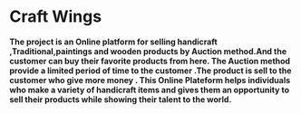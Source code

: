 # Craft Wings
**The project is an Online platform for
selling handicraft ,Traditional,paintings and
wooden products by Auction method.And the
customer can buy their favorite products from
here. The Auction method provide a limited period
of time to the customer .The product is sell to the
customer who give more money .
This Online Plateform helps individuals who
make a variety of handicraft items and gives them
an opportunity to sell their products while showing
their talent to the world.**
